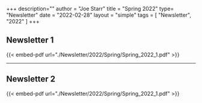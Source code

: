 +++
description=""
author = "Joe Starr"
title = "Spring 2022"
type= "Newsletter"
date = "2022-02-28"
layout = "simple"
tags = [
    "Newsletter",
    "2022"
]
+++

## Newsletter 1

{{< embed-pdf url="./Newsletter/2022/Spring/Spring_2022_1.pdf" >}}

---

## Newsletter 2

{{< embed-pdf url="./Newsletter/2022/Spring/Spring_2022_1.pdf" >}}


